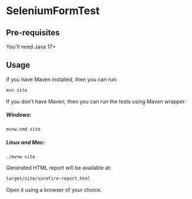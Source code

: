 # SeleniumFormTest

## Pre-requisites
You'll need Java 17+

## Usage
If you have Maven installed, then you can run:
```bash
mvn site
```

If you don't have Maven, then you can run the tests using Maven wrapper:
##### Windows:
```bash
mvnw.cmd site
```
##### Linux and Mac:
```bash
./mvnw site
```

Generated HTML report will be available at:

```bash
target/site/surefire-report.html
```

Open it using a browser of your choice.

